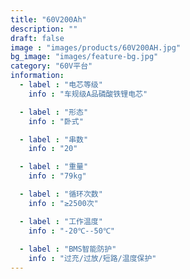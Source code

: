 ```yaml
---
title: "60V200Ah"
description: ""
draft: false
image : "images/products/60V200AH.jpg"
bg_image: "images/feature-bg.jpg"
category: "60V平台" 
information:
  - label : "电芯等级"
    info : "车规级A品磷酸铁锂电芯"

  - label : "形态"
    info : "卧式"

  - label : "串数"
    info : "20"

  - label : "重量"
    info : "79kg"

  - label : "循环次数"
    info : "≥2500次"

  - label : "工作温度"
    info : "-20℃--50℃"
    
  - label : "BMS智能防护"
    info : "过充/过放/短路/温度保护"
---
```



